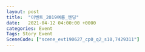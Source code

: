 ```yaml
---
layout: post
title:  "이벤트_2019여름_엔딩"
date:   2021-04-12 04:00:00 +0000
categories: Event
Tags: Story Event
SceneCode: ["scene_evt190627_cp0_q2_s10,7429311"]
---
```

